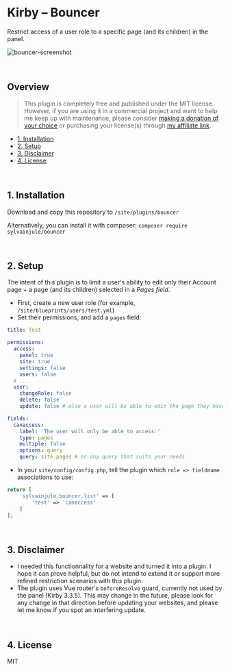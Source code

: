 # Kirby – Bouncer

Restrict access of a user role to a specific page (and its children) in the panel.

![bouncer-screenshot](https://user-images.githubusercontent.com/14079751/76368370-4c6ccc00-6330-11ea-92d3-9ac560cf037e.jpg)

<br/>

## Overview

> This plugin is completely free and published under the MIT license. However, if you are using it in a commercial project and want to help me keep up with maintenance, please consider [making a donation of your choice](https://www.paypal.me/sylvainjule) or purchasing your license(s) through [my affiliate link](https://a.paddle.com/v2/click/1129/36369?link=1170).

- [1. Installation](#1-installation)
- [2. Setup](#2-setup)
- [3. Disclaimer](#3-disclaimer)
- [4. License](#4-disclaimer)

<br/>

## 1. Installation

Download and copy this repository to ```/site/plugins/bouncer```

Alternatively, you can install it with composer: ```composer require sylvainjule/bouncer```

<br/>

## 2. Setup

The intent of this plugin is to limit a user's ability to edit only their Account page + a page (and its children) selected in a *Pages field*.

- First, create a new user role (for example, `/site/blueprints/users/test.yml`)
- Set their permissions, and add a `pages` field:

```yaml
title: Test

permissions:
  access:
    panel: true
    site: true
    settings: false
    users: false
  # ...
  user:
    changeRole: false
    delete: false
    update: false # else a user will be able to edit the page they have access to on their profile

fields:
  canaccess:
    label: 'The user will only be able to access:'
    type: pages
    multiple: false
    options: query
    query: site.pages # or any query that suits your needs
```

- In your `site/config/config.php`, tell the plugin which `role => fieldname` associations to use:

```php
return [
    'sylvainjule.bouncer.list' => [
        'test' => 'canaccess'
    ]
];
```

<br/>

## 3. Disclaimer

- I needed this functionnality for a website and turned it into a plugin. I hope it can prove helpful, but do not intend to extend it or support more refined restriction scenarios with this plugin.
- The plugin uses Vue router's `beforeResolve` guard, currently not used by the panel (Kirby 3.3.5). This may change in the future, please look for any change in that direction before updating your websites, and please let me know if you spot an interfering update.

<br/>

## 4. License

MIT
